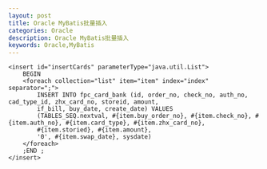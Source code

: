 ```yaml
---
layout: post
title: Oracle MyBatis批量插入
categories: Oracle
description: Oracle MyBatis批量插入
keywords: Oracle,MyBatis
---
```


    <insert id="insertCards" parameterType="java.util.List">
        BEGIN
        <foreach collection="list" item="item" index="index" separator=";">
            INSERT INTO fpc_card_bank (id, order_no, check_no, auth_no, cad_type_id, zhx_card_no, storeid, amount,
            if_bill, buy_date, create_date) VALUES
            (TABLES_SEQ.nextval, #{item.buy_order_no}, #{item.check_no}, #{item.auth_no}, #{item.card_type}, #{item.zhx_card_no},
            #{item.storied}, #{item.amount},
            '0', #{item.swap_date}, sysdate)
        </foreach>
        ;END ;
	</insert>